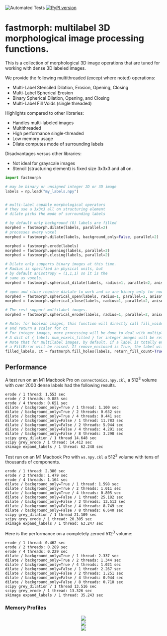 ![Automated Tests](https://github.com/seung-lab/fastmorph/actions/workflows/run_tests.yml/badge.svg) [![PyPI version](https://badge.fury.io/py/fastmorph.svg)](https://badge.fury.io/py/fastmorph)

# fastmorph: multilabel 3D morphological image processing functions.

This is a collection of morphological 3D image operations that are tuned for working with dense 3D labeled images. 

We provide the following multithreaded (except where noted) operations:

- Multi-Label Stenciled Dilation, Erosion, Opening, Closing
- Multi-Label Spherical Erosion
- Binary Spherical Dilation, Opening, and Closing
- Multi-Label Fill Voids (single threaded)

Highlights compared to other libraries:

- Handles multi-labeled images
- Multithreaded
- High performance single-threaded
- Low memory usage
- Dilate computes mode of surrounding labels

Disadvantages versus other libraries:

- Not ideal for grayscale images
- Stencil (structuring element) is fixed size 3x3x3 and all on.


```python
import fastmorph

# may be binary or unsigned integer 2D or 3D image
labels = np.load("my_labels.npy")


# multi-label capable morphological operators
# they use a 3x3x3 all on structuring element
# dilate picks the mode of surrounding labels

# by default only background (0) labels are filled
morphed = fastmorph.dilate(labels, parallel=2)
# processes every voxel
morphed = fastmorph.dilate(labels, background_only=False, parallel=2)

morphed = fastmorph.erode(labels)
morphed = fastmorph.opening(labels, parallel=2)
morphed = fastmorph.closing(labels, parallel=2)

# Dilate only supports binary images at this time.
# Radius is specified in physical units, but
# by default anisotropy = (1,1,1) so it is the 
# same as voxels.
morphed = fastmorph.spherical_dilate(labels, radius=1, parallel=2, anisotropy=(1,1,1))

# open and close require dialate to work and so are binary only for now
morphed = fastmorph.spherical_open(labels, radius=1, parallel=2, anisotropy=(1,1,1))
morphed = fastmorph.spherical_close(labels, radius=1, parallel=2, anisotropy=(1,1,1))

# The rest support multilabel images.
morphed = fastmorph.spherical_erode(labels, radius=1, parallel=2, anisotropy=(1,1,1))

# Note: for boolean images, this function will directly call fill_voids
# and return a scalar for ct 
# For integer images, more processing will be done to deal with multiple labels.
# A dict of { label: num_voxels_filled } for integer images will be returned.
# Note that for multilabel images, by default, if a label is totally enclosed by another,
# a FillError will be raised. If remove_enclosed is True, the label will be overwritten.
filled_labels, ct = fastmorph.fill_holes(labels, return_fill_count=True, remove_enclosed=False)
```

## Performance

A test run on an M1 Macbook Pro on `connectomics.npy.ckl`, a 512<sup>3</sup> volume with over 2000 dense labels had the following results.

```
erode / 1 thread: 1.553 sec
erode / 2 threads: 0.885 sec
erode / 4 threads: 0.651 sec
dilate / background_only=True / 1 thread: 1.100 sec
dilate / background_only=True / 2 threads: 0.632 sec
dilate / background_only=True / 4 threads: 0.441 sec
dilate / background_only=False / 1 thread: 11.783 sec
dilate / background_only=False / 2 threads: 5.944 sec
dilate / background_only=False / 4 threads: 4.291 sec
dilate / background_only=False / 8 threads: 3.298 sec
scipy grey_dilation / 1 thread 14.648 sec
scipy grey_erode / 1 thread: 14.412 sec
skimage expand_labels / 1 thread: 62.248 sec
```

Test run on an M1 Macbook Pro with `ws.npy.ckl` a 512<sup>3</sup> volume with tens of thousands of components.

```
erode / 1 thread: 2.380 sec
erode / 2 threads: 1.479 sec
erode / 4 threads: 1.164 sec
dilate / background_only=True / 1 thread: 1.598 sec
dilate / background_only=True / 2 threads: 1.011 sec
dilate / background_only=True / 4 threads: 0.805 sec
dilate / background_only=False / 1 thread: 25.182 sec
dilate / background_only=False / 2 threads: 13.513 sec
dilate / background_only=False / 4 threads: 8.749 sec
dilate / background_only=False / 8 threads: 6.640 sec
scipy grey_dilation / 1 thread 21.109 sec
scipy grey_erode / 1 thread: 20.305 sec
skimage expand_labels / 1 thread: 63.247 sec
```

Here is the performance on a completely zeroed 512<sup>3</sup> volume:

```
erode / 1 thread: 0.462 sec
erode / 2 threads: 0.289 sec
erode / 4 threads: 0.229 sec
dilate / background_only=True / 1 thread: 2.337 sec
dilate / background_only=True / 2 threads: 1.344 sec
dilate / background_only=True / 4 threads: 1.021 sec
dilate / background_only=False / 1 thread: 2.267 sec
dilate / background_only=False / 2 threads: 1.251 sec
dilate / background_only=False / 4 threads: 0.944 sec
dilate / background_only=False / 8 threads: 0.718 sec
scipy grey_dilation / 1 thread 13.516 sec
scipy grey_erode / 1 thread: 13.326 sec
skimage expand_labels / 1 thread: 35.243 sec
```

### Memory Profiles

<center>
<img src="https://github.com/seung-lab/fastmorph/blob/15c4c27ad3255c8ef959ceb67facd65e18eff2e4/memory-profile-dilate-bg-only-false.jpg" />
</center>

<center>
<img src="https://github.com/seung-lab/fastmorph/blob/15c4c27ad3255c8ef959ceb67facd65e18eff2e4/memory-profile-dilate-bg-only-true.jpg" />
</center>

<center>
<img src="https://github.com/seung-lab/fastmorph/blob/15c4c27ad3255c8ef959ceb67facd65e18eff2e4/memory-profile-skimage-expand_labels.jpg" />
</center>
